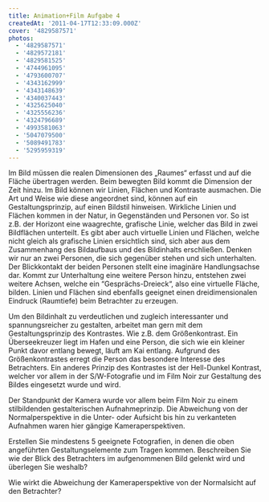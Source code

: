 ```yaml
---
title: Animation+Film Aufgabe 4
createdAt: '2011-04-17T12:33:09.000Z'
cover: '4829587571'
photos:
  - '4829587571'
  - '4829572181'
  - '4829581525'
  - '4744961095'
  - '4793600707'
  - '4343162999'
  - '4343148639'
  - '4340037443'
  - '4325625040'
  - '4325556236'
  - '4324796689'
  - '4993581063'
  - '5047079500'
  - '5089491783'
  - '5295959319'
---
```


Im Bild müssen die realen Dimensionen des „Raumes“ erfasst und auf die Fläche übertragen werden. Beim bewegten Bild kommt die Dimension der Zeit hinzu. Im Bild können wir Linien, Flächen und Kontraste ausmachen. Die Art und Weise wie diese angeordnet sind, können auf ein Gestaltungsprinzip, auf einen Bildstil hinweisen. Wirkliche Linien und Flächen kommen in der Natur, in Gegenständen und Personen vor. So ist z.B. der Horizont eine waagrechte, grafische Linie, welcher das Bild in zwei Bildflächen unterteilt. Es gibt aber auch virtuelle Linien und Flächen, welche nicht gleich als grafische Linien ersichtlich sind, sich aber aus dem Zusammenhang des Bildaufbaus und des Bildinhalts erschließen. Denken wir nur an zwei Personen, die sich gegenüber stehen und sich unterhalten. Der Blickkontakt der beiden Personen stellt eine imaginäre Handlungsachse dar. Kommt zur Unterhaltung eine weitere Person hinzu, entstehen zwei weitere Achsen, welche ein “Gesprächs-Dreieck“, also eine virtuelle Fläche, bilden. Linien und Flächen sind ebenfalls geeignet einen dreidimensionalen Eindruck (Raumtiefe) beim Betrachter zu erzeugen.

Um den Bildinhalt zu verdeutlichen und zugleich interessanter und spannungsreicher zu gestalten, arbeitet man gern mit dem Gestaltungsprinzip des Kontrastes. Wie z.B. dem Größenkontrast. Ein Überseekreuzer liegt im Hafen und eine Person, die sich wie ein kleiner Punkt davor entlang bewegt, läuft am Kai entlang. Aufgrund des Größenkontrastes erregt die Person das besondere Interesse des Betrachters. Ein anderes Prinzip des Kontrastes ist der Hell-Dunkel Kontrast, welcher vor allem in der S/W-Fotografie und im Film Noir zur Gestaltung des Bildes eingesetzt wurde und wird.

Der Standpunkt der Kamera wurde vor allem beim Film Noir zu einem stilbildenden gestalterischen Aufnahmeprinzip. Die Abweichung von der Normalperspektive in die Unter- oder Aufsicht bis hin zu verkanteten Aufnahmen waren hier gängige Kameraperspektiven.

Erstellen Sie mindestens 5 geeignete Fotografien, in denen die oben angeführten Gestaltungselemente zum Tragen kommen. Beschreiben Sie wie der Blick des Betrachters im aufgenommenen Bild gelenkt wird und überlegen Sie weshalb?

Wie wirkt die Abweichung der Kameraperspektive von der Normalsicht auf den Betrachter?
